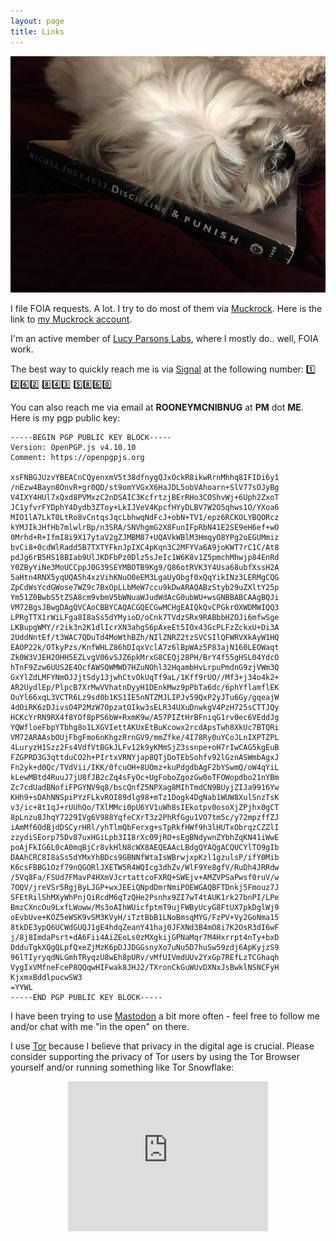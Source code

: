 ```yaml
---
layout: page
title: Links
---
```

![](/img/foucault_dog.jpg)
 
I file FOIA requests. A lot. I try to do most of them via [Muckrock](https://www.muckrock.com). Here is the link to [my
Muckrock account](https://www.muckrock.com/accounts/profile/joliet_j/).

I'm an active member of [Lucy Parsons Labs](https://lucyparsonslabs.com/), where I mostly do.. well, FOIA work.

The best way to quickly reach me is via [Signal](https://signal.org/download/) at the following number: 
1️⃣ 2️⃣6️⃣2️⃣  8️⃣4️⃣3️⃣  5️⃣8️⃣6️⃣0️⃣

You can also reach me via email at **ROONEYMCNIBNUG** at **PM** dot **ME**. Here is my pgp public key:

```
-----BEGIN PGP PUBLIC KEY BLOCK-----
Version: OpenPGP.js v4.10.10
Comment: https://openpgpjs.org

xsFNBGJUzvYBEACnCQyenxmV5t38dfnygQJxOckR8ikwRrnMhhq8IFIDi6y1
/nEzw4Bayn8OnvR+gr0QD/st9omYVGxX6HaJDL5obVAhoarn+SlV77sOJyBg
V4IXY4HUl7xQxd8PVMxzC2nDSAIC3KcfrtzjBErRHo3COShvWj+6Uph2ZxoT
JC1yfvrFYDphY4Dydb3ZToy+LkIJVeV4KpcfHYyDLBV7W2O5qhws1O/YXoa6
MIO1lA7LkT0LtRo8vCntqsJqcLbhwqNdFcJ+obN+TV1/epz6RCKOLYBQORcz
kYMJIkJHfHb7mlwlrBp/n3SRA/SNVhgmG2X8FunIFpRbN41E2SE9eH6ef+wO
0Mrhd+R+IfmI8i9X17ytaV2gZJMBM87+UQAVkWBlM3HmqyO8YPg2oEGUMmiz
bvCi8+0cdWlRadd5B7TXTYFknJpIXC4pKqn3C2MFYVa6A9joKWT7rC1C/At8
pdJg6rB5HS18BIab9UlJKDFbPz0Dlz5sJeIc1W6K8v1Z5pmchMhwjp84EnRd
Y0ZByYiNe3MoUCCppJ0G39SEYMBOTB9Kg9/Q86otRVK3Y4Usa68ubfXssH2A
5aHtn4RNX5yqUQA5h4xzVihKNuO0eEM3LgaUyObgf0xQqYikINz3LERMgCQG
ZpCdWsYcdGWose7WZ9c7BxOpLLbMeW7ccu9kDwARAQABzStyb29uZXltY25p
Ym51Z0BwbS5tZSA8cm9vbmV5bWNuaWJudWdAcG0ubWU+wsGNBBABCAAgBQJi
VM72BgsJBwgDAgQVCAoCBBYCAQACGQECGwMCHgEAIQkQvCPGkrOXWDMWIQQ3
LPRgTTX1rWiLFga8I8aSs5dYMyioD/oCnk7TVdzSRx9RABbbHZOJi6mfwSge
LKBupgWMY/r2ik3n2K1dlIcrXN3ahgS6pAxeEt5IOx43GcPLFzZckxU+Di3A
2UddNntEf/t3WAC7QDuTd4MoWthBZh/NIlZNRZ2tzSVCSIlQFWRVXkAyW1HQ
EAOP22k/OTkyPzs/KnfWHLZ86hDIqxVclA7z6lBpWAz5P83ajN160LEOWaqt
Zk0W3VJEH2OHH5EZLvgV06vSJZ6pkMrxG8CEQj28PH/BrY4f55gHSL04YdcO
hTnF9Zzw6UUS2E4OcfAWSQWMWD7HZuNOhl32HqambHvLrpuPmdnG9zjVWm3Q
GxYlZdLMFYNmOJJjtSdy13jwhCtvOkUqTf9aL/1Kff9rUO//Mf3+j34o4k2+
AR2UydlEp/PlpcB7XrMwVVhatnDyyH1DEnkMwz9pPbTa6dc/6phYflamflEK
OuYl66xqL3VCTR6Lz9sd0b1KS1IE5nNTZMJLIPJv59QxP2yJTu6Gy/gqeajW
4dOiRK6zDJivsO4P2MzW7OpzatOIkw3sELR34UXuDnwkgV4PzH725sCTTJQy
HCKcYrRN9RX4f8YOf8pPS6bW+RxmK9w/A57PIZtHrBFniqG1rv0ec6VEddJg
YQWfloeFbpYTbhg8o1LXGVIettAKUxEtBuKcowx2rcdApsTwh8XkUc7BTQRi
VM72ARAAsbOUjFbgFmo6nKhgzRrnGV9/mmZfke/4I78Ry0uYCoJLnIXPTZPL
4LuryzH1Szz2Fs4VdfVtBGkJLFv12k9yKMmSjZ3ssnpe+oH7rIwCAG5kgEuB
FZGPRD3G3qttduCO2h+PIrtxVRNYjap8QTjDoTEbSohfv92lGznASWmbAgxJ
Fn2yk+d0Qc/TVdVii/IKK/0fcuOH+8UOmz+kuPdgdbAgF2bYSwmQ/oW4qYiL
kLewMBtd4RuuJ7jU8fJB2cZq4sFyOc+UgFoboZgozGw0oTFOWopdbo21nYBm
Zc7cdUadBNofiFPGYNV9q8/bscQnfZ5NPXag8MIhTmdCN9BUyjZIJa9916Yw
KHh9+sDAhNNSpiPYzFLkvROI89dlg98+mTz1Dogk4DgNab1WUW8XulSnzTsK
v3/ic+8t1qJ+rUUhOo/TXlMMci0pU6YV1uWh8sIEkotpv0osoXjZPjhx0gCT
8pLnzu8JhqY7229IVg6V988YqfeCXrT3z2PhRfGgu1VO7tm5c/y72mpzffZJ
iAmMf6OdBjdDSCyrHRl/yhTlmQbFerxg+sTpRkfHWf9h3lHUTxObrqzCZZlI
zzydiSEorp75Dv87uxHGiLpb3II8rXc09jRO+sEgBNdywnZYbhZqKN41iWwE
poAjFkIG6L0cA0mqBjCr8vkHlN8cWX8AEQEAAcLBdgQYAQgACQUCYlTO9gIb
DAAhCRC8I8aSs5dYMxYhBDcs9GBNNfWtaIsWBrwjxpKzl1gzulsP/ifY0Mib
K6csFBBG1Ozf79nQGORlJXETW5R4WQIcg3dhZv/WlF9Ye8gfV/RuDh4JRRdw
/5Vq8Fa/FSUd7FMavP4HXmVJcrtattcoFXRQ+SWEjv+AMZVPSaPwsf0ruV/w
7OQV/jreVSr5RgjByLJGP+wxJEEiQNpdDmrNmiPOEWGAQBFTDnkj5Fmouz7J
SFEtRilShMXyWhPnjOiRcdM6qTzQHe2Psnhx9ZI7wT4tAUK1rk27bnPI/LPe
BmzCXncOu9LxfLWoww/Ms3oAIhWUicfptmT9ujFWByUcyG8FtUX7pkDglWj9
oEvbUve+KOZ5eWSK9vSM3KVyH/iTztBbB1LNoBmsqMYG/FzPV+Vy2GoNma15
8tkDE3ypQ6UCWdGUQJ1gE4hdqZeanY41haj0JFXNd3B4mO8i7K2OsR3dI6wF
j/8j8ImdaPsrt+dA6Fii4AiZEoLs0zMXgkijGPNaMqr7M4Hxrrpt4nTy+bxD
DdduTgkXQgQLpfQxeZjMzK6pDJJDGGsnyXo7uNu5D7huSw59zdj6ApKyjzS9
96lTIyryqdNLGmhTRyqzU8wEh8pURv/vMfUIVmdUUv2YxGp7REfLzTCGhaqh
VygIxVMfneFceP8QQqwHIFwak8JHJ2/TXronCkGuWUvDXNxJsBwklNSNCFyH
KjxmxBddlpucwSW3
=YYWL
-----END PGP PUBLIC KEY BLOCK-----
```

I have been trying to use <a rel="me" href="https://mastodon.social/@rooneymcnibnug">Mastodon</a> a bit more often - feel free to follow me and/or chat with me "in the open" on there.

I use [Tor](https://www.torproject.org/) because I believe that privacy in the digital age is crucial. Please consider supporting the privacy of Tor users by using the Tor Browser yourself and/or running something like Tor Snowflake: 

<p align="center">
<iframe src="https://snowflake.torproject.org/embed.html" width="320" height="240" frameborder="0" scrolling="no"></iframe>
</p>
